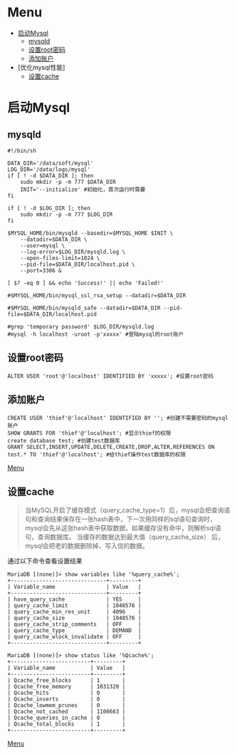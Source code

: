 # Menu

- [启动Mysql](#启动Mysql)
    + [mysqld](#mysqld)
    + [设置root密码](#设置root密码)
    + [添加账户](#添加账户)
- [优化mysql性能]
    + [设置cache](#设置cache)

# 启动Mysql

## mysqld

```shell
#!/bin/sh

DATA_DIR='/data/soft/mysql'
LOG_DIR='/data/logs/mysql'
if [ ! -d $DATA_DIR ]; then
    sudo mkdir -p -m 777 $DATA_DIR
    INIT='--initialize' #初始化，首次运行时需要
fi

if [ ! -d $LOG_DIR ]; then
    sudo mkdir -p -m 777 $LOG_DIR
fi

$MYSQL_HOME/bin/mysqld --basedir=$MYSQL_HOME $INIT \
    --datadir=$DATA_DIR \
    --user=mysql \
    --log-error=$LOG_DIR/mysqld.log \
    --open-files-limit=1024 \
    --pid-file=$DATA_DIR/localhost.pid \
    --port=3306 &

[ $? -eq 0 ] && echo 'Success!' || echo 'Failed!'

#$MYSQL_HOME/bin/mysql_ssl_rsa_setup --datadir=$DATA_DIR

#$MYSQL_HOME/bin/mysqld_safe --datadir=$DATA_DIR --pid-file=$DATA_DIR/localhost.pid

#grep 'temporary password' $LOG_DIR/mysqld.log
#mysql -h localhost -uroot -p'xxxxx' #登陆mysql的root账户
```

## 设置root密码

```mysql
ALTER USER 'root'@'localhost' IDENTIFIED BY 'xxxxx'; #设置root密码
```

## 添加账户

```mysql
CREATE USER 'thief'@'localhost' IDENTIFIED BY ''; #创建不需要密码的mysql账户
SHOW GRANTS FOR 'thief'@'localhost'; #显示thief的权限
create database test; #创建test数据库
GRANT SELECT,INSERT,UPDATE,DELETE,CREATE,DROP,ALTER,REFERENCES ON test.* TO 'thief'@'localhost'; #给thief操作test数据库的权限
```

[Menu](#menu)

## 设置cache

> 当MySQL开启了缓存模式（query_cache_type=1）后，mysql会把查询语句和查询结果保存在一张hash表中，下一次用同样的sql语句查询时，mysql会先从这张hash表中获取数据，如果缓存没有命中，则解析sql语句，查询数据库。 当缓存的数据达到最大值（query_cache_size） 后，mysql会把老的数据删除掉，写入信的数据。

通过以下命令查看设置结果
```mysql
MariaDB [(none)]> show variables like '%query_cache%';
+------------------------------+---------+
| Variable_name                | Value   |
+------------------------------+---------+
| have_query_cache             | YES     |
| query_cache_limit            | 1048576 |
| query_cache_min_res_unit     | 4096    |
| query_cache_size             | 1048576 |
| query_cache_strip_comments   | OFF     |
| query_cache_type             | DEMAND  |
| query_cache_wlock_invalidate | OFF     |
+------------------------------+---------+

MariaDB [(none)]> show status like '%Qcache%';
+-------------------------+---------+
| Variable_name           | Value   |
+-------------------------+---------+
| Qcache_free_blocks      | 1       |
| Qcache_free_memory      | 1031320 |
| Qcache_hits             | 0       |
| Qcache_inserts          | 0       |
| Qcache_lowmem_prunes    | 0       |
| Qcache_not_cached       | 1106663 |
| Qcache_queries_in_cache | 0       |
| Qcache_total_blocks     | 1       |
+-------------------------+---------+
```

[Menu](#menu)
